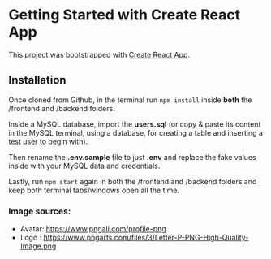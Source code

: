 # Getting Started with Create React App

This project was bootstrapped with [Create React App](https://github.com/facebook/create-react-app).

## Installation
Once cloned from Github, in the terminal run ```npm install``` inside **both** the /frontend and /backend folders.

Inside a MySQL database, import the **users.sql** (or copy & paste its content in the MySQL terminal, using a database, for creating a table and inserting a test user to begin with).

Then rename the **.env.sample** file to just **.env** and replace the fake values inside with your MySQL data and credentials.

Lastly, run ```npm start``` again in both the /frontend and /backend folders and keep both terminal tabs/windows open all the time.

### Image sources:
- Avatar: https://www.pngall.com/profile-png
- Logo : https://www.pngarts.com/files/3/Letter-P-PNG-High-Quality-Image.png